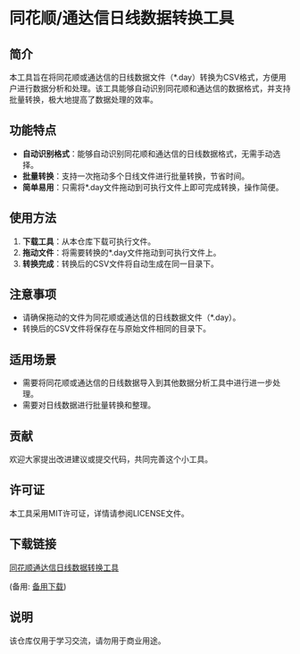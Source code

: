 # 同花顺/通达信日线数据转换工具

## 简介

本工具旨在将同花顺或通达信的日线数据文件（*.day）转换为CSV格式，方便用户进行数据分析和处理。该工具能够自动识别同花顺和通达信的数据格式，并支持批量转换，极大地提高了数据处理的效率。

## 功能特点

- **自动识别格式**：能够自动识别同花顺和通达信的日线数据格式，无需手动选择。
- **批量转换**：支持一次拖动多个日线文件进行批量转换，节省时间。
- **简单易用**：只需将*.day文件拖动到可执行文件上即可完成转换，操作简便。

## 使用方法

1. **下载工具**：从本仓库下载可执行文件。
2. **拖动文件**：将需要转换的*.day文件拖动到可执行文件上。
3. **转换完成**：转换后的CSV文件将自动生成在同一目录下。

## 注意事项

- 请确保拖动的文件为同花顺或通达信的日线数据文件（*.day）。
- 转换后的CSV文件将保存在与原始文件相同的目录下。

## 适用场景

- 需要将同花顺或通达信的日线数据导入到其他数据分析工具中进行进一步处理。
- 需要对日线数据进行批量转换和整理。

## 贡献

欢迎大家提出改进建议或提交代码，共同完善这个小工具。

## 许可证

本工具采用MIT许可证，详情请参阅LICENSE文件。

## 下载链接
[同花顺通达信日线数据转换工具](https://pan.quark.cn/s/ef91ea324bb7) 

(备用: [备用下载](https://pan.baidu.com/s/1W2ZgAbFJVdTu6OGQ4bvqJQ?pwd=1234))

## 说明

该仓库仅用于学习交流，请勿用于商业用途。
